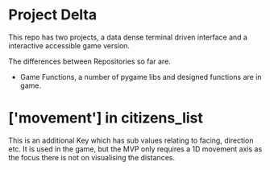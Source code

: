 # Project Delta
  
This repo has two projects, a data dense terminal driven interface and a interactive accessible game version.  

The differences between Repositories so far are.  
   
- Game Functions, a number of pygame libs and designed functions are in game.

# ['movement'] in citizens_list  

This is an additional Key which has sub values relating to facing, direction etc. It is used in the game, but the MVP only requires a 1D movement axis as the focus there is not on visualising the distances.  
  
